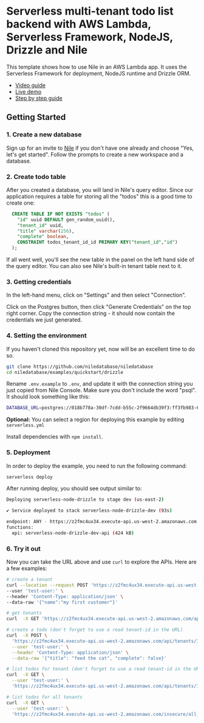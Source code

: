 # Serverless multi-tenant todo list backend with AWS Lambda, Serverless Framework, NodeJS, Drizzle and Nile

This template shows how to use Nile in an AWS Lambda app. It uses the Serverless Framework for deployment, NodeJS runtime and Drizzle ORM.

- [Video guide](https://youtu.be/tikEF_zCw8g)
- [Live demo](https://todo-lambda.vercel.app/)
- [Step by step guide](https://www.thenile.dev/docs/serverless/lambda)

## Getting Started

### 1. Create a new database

Sign up for an invite to [Nile](https://thenile.dev) if you don't have one already and choose "Yes, let's get started". Follow the prompts to create a new workspace and a database.

### 2. Create todo table

After you created a database, you will land in Nile's query editor. Since our application requires a table for storing all the "todos" this is a good time to create one:

```sql
  CREATE TABLE IF NOT EXISTS "todos" (
    "id" uuid DEFAULT gen_random_uuid(),
    "tenant_id" uuid,
    "title" varchar(256),
    "complete" boolean,
    CONSTRAINT todos_tenant_id_id PRIMARY KEY("tenant_id","id")
  );
```

If all went well, you'll see the new table in the panel on the left hand side of the query editor. You can also see Nile's built-in tenant table next to it.

### 3. Getting credentials

In the left-hand menu, click on "Settings" and then select "Connection".

Click on the Postgres button, then click "Generate Credentials" on the top right corner. Copy the connection string - it should now contain the credentials we just generated.

### 4. Setting the environment

If you haven't cloned this repository yet, now will be an excellent time to do so.

```bash
git clone https://github.com/niledatabase/niledatabase
cd niledatabase/examples/quickstart/drizzle
```

Rename `.env.example` to `.env`, and update it with the connection string you just copied from Nile Console. Make sure you don't include the word "psql". It should look something like this:

```bash
DATABASE_URL=postgres://018b778a-30df-7cdd-b55c-2f9664db39f3:ff3fb983-683c-4616-bbbc-519d8ddbbce5@db.thenile.dev:5432/gwen_db
```

**Optional:** You can select a region for deploying this example by editing `serverless.yml`

Install dependencies with `npm install`.


### 5. Deployment

In order to deploy the example, you need to run the following command:

```bash
serverless deploy
```

After running deploy, you should see output similar to:

```bash
Deploying serverless-node-drizzle to stage dev (us-east-2)

✔ Service deployed to stack serverless-node-drizzle-dev (93s)

endpoint: ANY - https://z2fmc4ux34.execute-api.us-west-2.amazonaws.com
functions:
  api: serverless-node-drizzle-dev-api (424 kB)
```

### 6. Try it out

Now you can take the URL above and use `curl` to explore the APIs. Here are a few examples:

```bash
# create a tenant
curl --location --request POST 'https://z2fmc4ux34.execute-api.us-west-2.amazonaws.com/api/tenants' \
--user 'test-user:' \
--header 'Content-Type: application/json' \
--data-raw '{"name":"my first customer"}'

# get tenants
curl  -X GET 'https://z2fmc4ux34.execute-api.us-west-2.amazonaws.com/api/tenants' --user '018bcbc9-ed15-721e-a1c2-772751dcd240:'

# create a todo (don't forget to use a read tenant-id in the URL)
curl  -X POST \
  'https://z2fmc4ux34.execute-api.us-west-2.amazonaws.com/api/tenants/108124a5-2e34-418a-9735-b93082e9fbf2/todos' \
  --user 'test-user:' \
  --header 'Content-Type: application/json' \
  --data-raw '{"title": "feed the cat", "complete": false}'

# list todos for tenant (don't forget to use a read tenant-id in the URL)
curl  -X GET \
  --user 'test-user:' \
  'https://z2fmc4ux34.execute-api.us-west-2.amazonaws.com/api/tenants/108124a5-2e34-418a-9735-b93082e9fbf2/todos'

# list todos for all tenants
curl  -X GET \
  --user 'test-user:' \
  'https://z2fmc4ux34.execute-api.us-west-2.amazonaws.com/insecure/all_todos'
```
